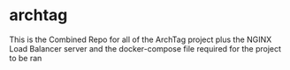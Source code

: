 # archtag
This is the Combined Repo for all of the ArchTag project plus the NGINX Load Balancer server and the docker-compose file required for the project to be ran
